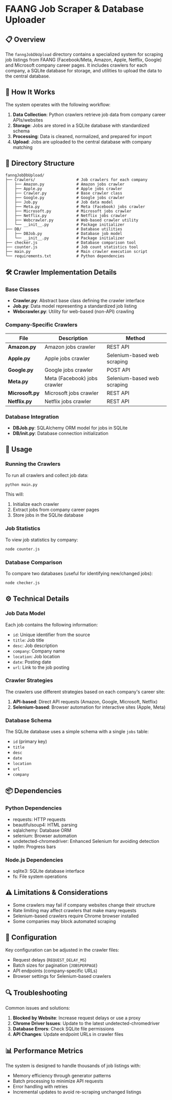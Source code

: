 # FAANG Job Scraper & Database Uploader

## 📋 Overview

The `fanngJobDbUpload` directory contains a specialized system for scraping job listings from FAANG (Facebook/Meta, Amazon, Apple, Netflix, Google) and Microsoft company career pages. It includes crawlers for each company, a SQLite database for storage, and utilities to upload the data to the central database.

## 🔄 How It Works

The system operates with the following workflow:

1. **Data Collection**: Python crawlers retrieve job data from company career APIs/websites
2. **Storage**: Jobs are stored in a SQLite database with standardized schema
3. **Processing**: Data is cleaned, normalized, and prepared for import
4. **Upload**: Jobs are uploaded to the central database with company matching

## 📁 Directory Structure

```
fanngJobDbUpload/
├── Crawlers/                  # Job crawlers for each company
│   ├── Amazon.py              # Amazon jobs crawler
│   ├── Apple.py               # Apple jobs crawler
│   ├── Crawler.py             # Base crawler class
│   ├── Google.py              # Google jobs crawler
│   ├── Job.py                 # Job data model
│   ├── Meta.py                # Meta (Facebook) jobs crawler
│   ├── Microsoft.py           # Microsoft jobs crawler
│   ├── Netflix.py             # Netflix jobs crawler
│   ├── Webcrawler.py          # Web-based crawler utility
│   └── __init__.py            # Package initializer
├── DB/                        # Database utilities
│   ├── DBJob.py               # Database job model
│   └── __init__.py            # Package initializer
├── checker.js                 # Database comparison tool
├── counter.js                 # Job count statistics tool
├── main.py                    # Main crawler execution script
└── requirements.txt           # Python dependencies
```

## 🛠️ Crawler Implementation Details

### Base Classes

- **Crawler.py**: Abstract base class defining the crawler interface
- **Job.py**: Data model representing a standardized job listing
- **Webcrawler.py**: Utility for web-based (non-API) crawling

### Company-Specific Crawlers

| File | Description | Method |
|------|-------------|--------|
| **Amazon.py** | Amazon jobs crawler | REST API |
| **Apple.py** | Apple jobs crawler | Selenium-based web scraping |
| **Google.py** | Google jobs crawler | POST API |
| **Meta.py** | Meta (Facebook) jobs crawler | Selenium-based web scraping |
| **Microsoft.py** | Microsoft jobs crawler | REST API |
| **Netflix.py** | Netflix jobs crawler | REST API |

### Database Integration

- **DBJob.py**: SQLAlchemy ORM model for jobs in SQLite
- **DB/__init__.py**: Database connection initialization

## 🚀 Usage

### Running the Crawlers

To run all crawlers and collect job data:

```bash
python main.py
```

This will:
1. Initialize each crawler
2. Extract jobs from company career pages
3. Store jobs in the SQLite database

### Job Statistics

To view job statistics by company:

```bash
node counter.js
```

### Database Comparison

To compare two databases (useful for identifying new/changed jobs):

```bash
node checker.js
```

## ⚙️ Technical Details

### Job Data Model

Each job contains the following information:
- `id`: Unique identifier from the source
- `title`: Job title
- `desc`: Job description
- `company`: Company name
- `location`: Job location
- `date`: Posting date
- `url`: Link to the job posting

### Crawler Strategies

The crawlers use different strategies based on each company's career site:

1. **API-based**: Direct API requests (Amazon, Google, Microsoft, Netflix)
2. **Selenium-based**: Browser automation for interactive sites (Apple, Meta)

### Database Schema

The SQLite database uses a simple schema with a single `jobs` table:
- `id` (primary key)
- `title`
- `desc`
- `date`
- `location`
- `url`
- `company`

## 📦 Dependencies

### Python Dependencies

- requests: HTTP requests
- beautifulsoup4: HTML parsing
- sqlalchemy: Database ORM
- selenium: Browser automation
- undetected-chromedriver: Enhanced Selenium for avoiding detection
- tqdm: Progress bars

### Node.js Dependencies

- sqlite3: SQLite database interface
- fs: File system operations

## ⚠️ Limitations & Considerations

- Some crawlers may fail if company websites change their structure
- Rate limiting may affect crawlers that make many requests
- Selenium-based crawlers require Chrome browser installed
- Some companies may block automated scraping

## 🔧 Configuration

Key configuration can be adjusted in the crawler files:
- Request delays (`REQUEST_DELAY_MS`)
- Batch sizes for pagination (`JOBSPERPAGE`)
- API endpoints (company-specific URLs)
- Browser settings for Selenium-based crawlers

## 🔍 Troubleshooting

Common issues and solutions:

1. **Blocked by Website**: Increase request delays or use a proxy
2. **Chrome Driver Issues**: Update to the latest undetected-chromedriver
3. **Database Errors**: Check SQLite file permissions
4. **API Changes**: Update endpoint URLs in crawler files

## 📊 Performance Metrics

The system is designed to handle thousands of job listings with:
- Memory efficiency through generator patterns
- Batch processing to minimize API requests
- Error handling with retries
- Incremental updates to avoid re-scraping unchanged listings